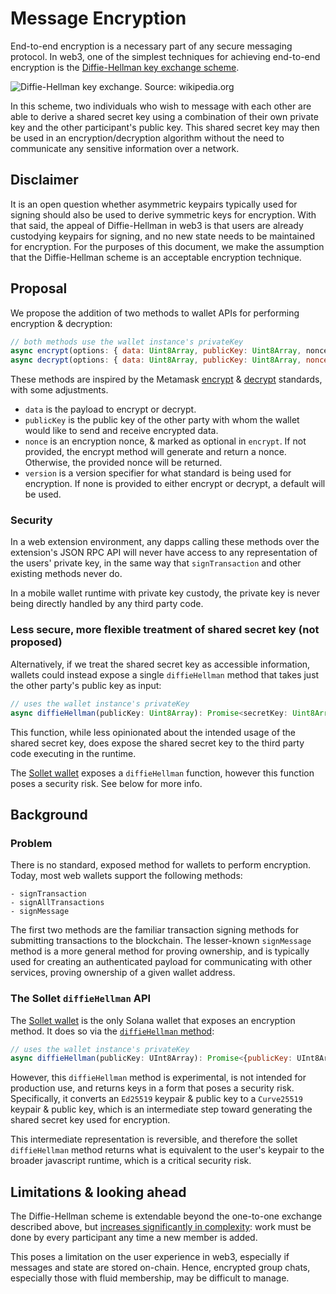 # Message Encryption

End-to-end encryption is a necessary part of any secure messaging protocol. In web3, one of the simplest techniques for achieving end-to-end encryption is the [Diffie-Hellman key exchange scheme](https://en.wikipedia.org/wiki/Diffie–Hellman_key_exchange).

![Diffie-Hellman key exchange. Source: wikipedia.org](https://upload.wikimedia.org/wikipedia/commons/thumb/4/4c/Public_key_shared_secret.svg/500px-Public_key_shared_secret.svg.png)

In this scheme, two individuals who wish to message with each other are able to derive a shared secret key using a combination of their own private key and the other participant's public key. This shared secret key may then be used in an encryption/decryption algorithm without the need to communicate any sensitive information over a network.

## Disclaimer

It is an open question whether asymmetric keypairs typically used for signing should also be used to derive symmetric keys for encryption. With that said, the appeal of Diffie-Hellman in web3 is that users are already custodying keypairs for signing, and no new state needs to be maintained for encryption. For the purposes of this document, we make the assumption that the Diffie-Hellman scheme is an acceptable encryption technique.

## Proposal

We propose the addition of two methods to wallet APIs for performing encryption & decryption:

```javascript
// both methods use the wallet instance's privateKey
async encrypt(options: { data: Uint8Array, publicKey: Uint8Array, nonce?: Uint8Array, version?: enum }): Promise<{data: Uint8Array, nonce: Uint8Array, version: enum }> {}
async decrypt(options: { data: Uint8Array, publicKey: Uint8Array, nonce: Uint8Array, version?: enum }): Promise<{data: Uint8Array, version: enum }> {}
```

These methods are inspired by the Metamask [encrypt](https://metamask.github.io/eth-sig-util/modules.html#encrypt) & [decrypt](https://metamask.github.io/eth-sig-util/modules.html#decrypt) standards, with some adjustments.

- `data` is the payload to encrypt or decrypt.
- `publicKey` is the public key of the other party with whom the wallet would like to send and receive encrypted data.
- `nonce` is an encryption nonce, & marked as optional in `encrypt`. If not provided, the encrypt method will generate and return a nonce. Otherwise, the provided nonce will be returned.
- `version` is a version specifier for what standard is being used for encryption. If none is provided to either encrypt or decrypt, a default will be used.

### Security

In a web extension environment, any dapps calling these methods over the extension's JSON RPC API will never have access to any representation of the users' private key, in the same way that `signTransaction` and other existing methods never do.

In a mobile wallet runtime with private key custody, the private key is never being directly handled by any third party code.

### Less secure, more flexible treatment of shared secret key (not proposed)

Alternatively, if we treat the shared secret key as accessible information, wallets could instead expose a single `diffieHellman` method that takes just the other party's public key as input:

```javascript
// uses the wallet instance's privateKey
async diffieHellman(publicKey: Uint8Array): Promise<secretKey: Uint8Array> {}
```

This function, while less opinionated about the intended usage of the shared secret key, does expose the shared secret key to the third party code executing in the runtime.

The [Sollet wallet](https://sollet.io) exposes a `diffieHellman` function, however this function poses a security risk. See below for more info.

## Background

### Problem

There is no standard, exposed method for wallets to perform encryption. Today, most web wallets support the following methods:

```
- signTransaction
- signAllTransactions
- signMessage
```

The first two methods are the familiar transaction signing methods for submitting transactions to the blockchain. The lesser-known `signMessage` method is a more general method for proving ownership, and is typically used for creating an authenticated payload for communicating with other services, proving ownership of a given wallet address.

### The Sollet `diffieHellman` API

The [Sollet wallet](https://sollet.io) is the only Solana wallet that exposes an encryption method. It does so via the [`diffieHellman` method](https://github.com/project-serum/spl-token-wallet/tree/0a4c2a00c09f2ce690dce686990a32b15e836f03/src/utils/diffie-hellman):

```javascript
// uses the wallet instance's privateKey
async diffieHellman(publicKey: UInt8Array): Promise<{publicKey: UInt8Array, secretKey: UInt8Array}> {}
```

However, this `diffieHellman` method is experimental, is not intended for production use, and returns keys in a form that poses a security risk. Specifically, it converts an `Ed25519` keypair & public key to a `Curve25519` keypair & public key, which is an intermediate step toward generating the shared secret key used for encryption.

This intermediate representation is reversible, and therefore the sollet `diffieHellman` method returns what is equivalent to the user's keypair to the broader javascript runtime, which is a critical security risk.

## Limitations & looking ahead

The Diffie-Hellman scheme is extendable beyond the one-to-one exchange described above, but [increases significantly in complexity](https://crypto.stackexchange.com/a/1027): work must be done by every participant any time a new member is added.

This poses a limitation on the user experience in web3, especially if messages and state are stored on-chain. Hence, encrypted group chats, especially those with fluid membership, may be difficult to manage.
